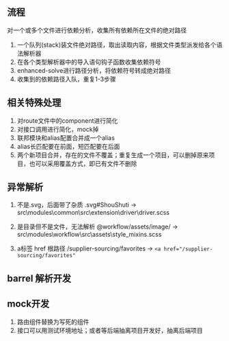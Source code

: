 ## 流程
对一个或多个文件进行依赖分析，收集所有依赖所在文件的绝对路径

1. 一个队列(stack)装文件绝对路径，取出读取内容，根据文件类型派发给各个语法解析器
2. 在各个类型解析器中的导入语句钩子函数收集依赖符号
3. enhanced-solve进行路径分析，将依赖符号转成绝对路径
4. 收集到的依赖路径入队，重复1-3步骤

## 相关特殊处理
1. 对route文件中的component进行简化
2. 对接口调用进行简化，mock掉
3. 联邦模块和alias配置合并成一个alias
4. alias长匹配要在前面，短匹配要在后面
5. 两个新项目合并，存在的文件不覆盖；重复生成一个项目，可以删掉原来项目，也可以采用覆盖方式，即已有文件不删除

## 异常解析
1. 不是.svg，后面带了杂质
.svg#ShouShuti  -> src\modules\common\src\extension\driver\driver.scss

2. 是目录但不是文件，无法解析
@workflow/assets/image/ -> src\modules\workflow\src\assets\style\_mixins.scss 

3. a标签 href 根路径
/supplier-sourcing/favorites -> `<a href="/supplier-sourcing/favorites"`

## barrel 解析开发

## mock开发
1. 路由组件替换为写死的组件
2. 接口可以用测试环境地址；或者等后端抽离项目开发好，抽离后端项目